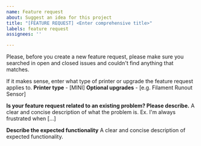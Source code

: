 ```yaml
---
name: Feature request
about: Suggest an idea for this project
title: "[FEATURE REQUEST] <Enter comprehensive title>"
labels: feature request
assignees: ''

---
```


Please, before you create a new feature request, please make sure you searched in open and closed issues and couldn't find anything that matches.

If it makes sense, enter what type of printer or upgrade the feature request applies to.
**Printer type** - [MINI]
**Optional upgrades** - [e.g. Filament Runout Sensor]

**Is your feature request related to an existing problem? Please describe.**
  A clear and concise description of what the problem is. Ex. I'm always frustrated when [...]

**Describe the expected functionality**
  A clear and concise description of expected functionality.
